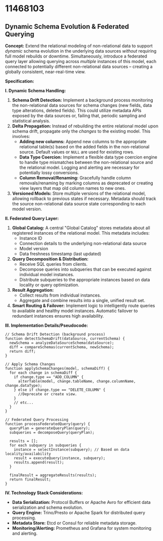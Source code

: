 # 11468103

## Dynamic Schema Evolution & Federated Querying

**Concept:** Extend the relational modeling of non-relational data to support *dynamic* schema evolution in the underlying data sources *without* requiring full model rebuilds or downtime. Simultaneously, introduce a federated query layer allowing querying across *multiple* instances of this model, each connected to potentially different non-relational data sources – creating a globally consistent, near-real-time view.

**Specification:**

**I. Dynamic Schema Handling:**

1.  **Schema Drift Detection:** Implement a background process monitoring the non-relational data sources for schema changes (new fields, data type alterations, deleted fields). This could utilize metadata APIs exposed by the data sources or, failing that, periodic sampling and statistical analysis.
2.  **Delta Propagation:**  Instead of rebuilding the entire relational model upon schema drift, propagate only the *changes* to the existing model. This involves:
    *   **Adding new columns:** Append new columns to the appropriate relational table(s) based on the added fields in the non-relational source.  Default values or `NULL` are used for existing rows.
    *   **Data Type Coercion:** Implement a flexible data type coercion engine to handle type mismatches between the non-relational source and the relational model.  Logging and alerting are necessary for potentially lossy conversions.
    *   **Column Removal/Renaming:**  Gracefully handle column removals/renaming by marking columns as deprecated or creating view layers that map old column names to new ones.
3. **Versioned Models:** Store multiple versions of the relational model, allowing rollback to previous states if necessary.  Metadata should track the source non-relational data source state corresponding to each model version.

**II. Federated Query Layer:**

1.  **Global Catalog:** A central "Global Catalog" stores metadata about all registered instances of the relational model. This metadata includes:
    *   Instance ID
    *   Connection details to the underlying non-relational data source
    *   Model version
    *   Data freshness timestamp (last updated)
2.  **Query Decomposition & Distribution:**
    *   Receive SQL queries from clients.
    *   Decompose queries into subqueries that can be executed against individual model instances.
    *   Distribute subqueries to the appropriate instances based on data locality or query optimization.
3.  **Result Aggregation:**
    *   Collect results from individual instances.
    *   Aggregate and combine results into a single, unified result set.
4.  **Smart Routing & Failover:** Implement logic to intelligently route queries to available and healthy model instances. Automatic failover to redundant instances ensures high availability.

**III. Implementation Details/Pseudocode:**

```pseudocode
// Schema Drift Detection (background process)
function detectSchemaDrift(dataSource, currentSchema) {
  newSchema = analyzeDataSourceSchema(dataSource);
  diff = compareSchemas(currentSchema, newSchema);
  return diff;
}

// Apply Schema Changes
function applySchemaChanges(model, schemaDiff) {
  for each change in schemaDiff {
    if change.type == "ADD_COLUMN" {
      alterTable(model, change.tableName, change.columnName, change.dataType);
    } else if change.type == "DELETE_COLUMN" {
      //Deprecate or create view.
    }
    // etc...
  }
}

// Federated Query Processing
function processFederatedQuery(query) {
  queryPlan = generateQueryPlan(query);
  subqueries = decomposeQuery(queryPlan);

  results = [];
  for each subquery in subqueries {
    instance = selectInstance(subquery); // Based on data locality/availability
    result = executeQuery(instance, subquery);
    results.append(result);
  }

  finalResult = aggregateResults(results);
  return finalResult;
}
```

**IV. Technology Stack Considerations:**

*   **Data Serialization:** Protocol Buffers or Apache Avro for efficient data serialization and schema evolution.
*   **Query Engine:**  Trino/Presto or Apache Spark for distributed query processing.
*   **Metadata Store:**  Etcd or Consul for reliable metadata storage.
*   **Monitoring/Alerting:** Prometheus and Grafana for system monitoring and alerting.